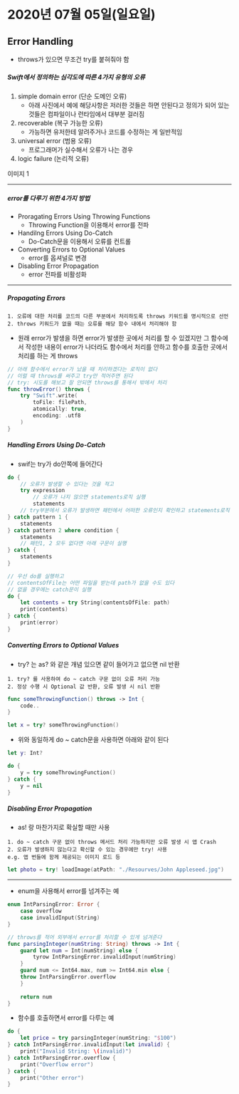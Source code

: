 # 2020년 07월 05일(일요일)




## Error Handling

* throws가 있으면 무조건 try를 붙혀줘야 함

##### Swift에서 정의하는 심각도에 따른 4가지 유형의 오류

1. simple domain error (단순 도메인 오류)
	- 아래 사진에서 예에 해당사항은 저러한 것들은 하면 안된다고 정의가 되어 있는 것들은 컴파일이나 런타임에서 대부분 걸러짐
2. recoverable (복구 가능한 오류)
	- 가능하면 유저한테 알려주거나 코드를 수정하는 게 일반적임
3. universal error (범용 오류)
	- 프로그래머가 실수해서 오류가 나는 경우
4. logic failure (논리적 오류)

이미지 1

-----

##### error를 다루기 위한 4가지 방법

* Proragating Errors Using Throwing Functions
	- Throwing Function을 이용해서 error를 전파
* Handilng Errors Using Do-Catch
	- Do-Catch문을 이용해서 오류를 컨트롤
* Converting Errors to Optional Values
	- error를 옵셔널로 변경
* Disabling Error Propagation
	-	error 전파를 비활성화

-----

##### Propagating Errors

```
1. 오류에 대한 처리를 코드의 다른 부분에서 처리하도록 throws 키워드를 명시적으로 선언
2. throws 키워드가 없을 때는 오류를 해당 함수 내에서 처리해야 함
```

* 원래 error가 발생을 하면 error가 발생한 곳에서 처리를 할 수 있겠지만 그 함수에서 작성한 내용이 error가 나더라도 함수에서 처리를 안하고 함수를 호출한 곳에서 처리를 하는 게 throws

```swift
// 아래 함수에서 error가 났을 때 처리하겠다는 로직이 없다
// 이럴 때 throws를 써주고 try만 적어주면 된다
// try: 시도를 해보고 잘 안되면 throws를 통해서 밖에서 처리
func throwError() throws {
	try "Swift".write(
		toFile: filePath,
		atomically: true,
		encoding: .utf8
	)
}
```

##### Handling Errors Using Do-Catch

* swif는 try가 do안쪽에 들어간다

```swift
do {
	// 오류가 발생할 수 있다는 것을 적고
	try expression
		// 오류가 나지 않으면 statements로직 실행
		statements
	// try부분에서 오류가 발생하면 패턴에서 어떠한 오류인지 확인하고 statements로직 실행
} catch pattern 1 {
	statements
} catch pattern 2 where condition {
	statements
	// 패턴1, 2 모두 없다면 아래 구문이 실행
} catch {
	statements
}
```

```swift
// 우선 do를 실행하고
// contentsOfFile는 어떤 파일을 받는데 path가 없을 수도 있다
// 없을 경우에는 catch문이 실행
do {
	let contents = try String(contentsOfFile: path)
	print(contents)
} catch {
	print(error)
}
```

##### Converting Errors to Optional Values

* try? 는 as? 와 같은 개념 있으면 같이 들어가고 없으면 nil 반환

```
1. try? 를 사용하여 do ~ catch 구문 없이 오류 처리 가능
2. 정상 수행 시 Optional 값 반환, 오류 발생 시 nil 반환
```

```swift
func someThrowingFunction() throws -> Int {
	code..
}

let x = try? someThrowingFunction()
```

* 위와 동일하게 do ~ catch문을 사용하면 아래와 같이 된다

```swift
let y: Int?

do {
	y = try someThrowingFunction()
} catch {
	y = nil
}
```

##### Disabling Error Propagation

* as! 랑 마찬가지로 확실할 때만 사용

```
1. do ~ catch 구문 없이 throws 메서드 처리 가능하지만 오류 발생 시 앱 Crash
2. 오류가 발생하지 않는다고 확신할 수 있는 경우에만 try! 사용
e.g. 앱 번들에 함께 제공되는 이미지 로드 등
```

```swift
let photo = try! loadImage(atPath: "./Resourves/John Appleseed.jpg")
```

-----

* enum을 사용해서 error를 넘겨주는 예

```swift
enum IntParsingError: Error {
	case overflow
	case invalidInput(String)
}

// throws를 적어 외부에서 error를 처리할 수 있게 넘겨준다
func parsingInteger(numString: String) throws -> Int {
	guard let num = Int(numString) else {
		tyrow IntParsingError.invalidInput(numString)
	}
	guard num <= Int64.max, num >= Int64.min else {
	throw IntParsingError.overflow
	}
	
	return num
}
```

* 함수를 호출하면서 error를 다루는 예

```swift
do {
	let price = try parsingInteger(numString: "$100")
} catch IntParsingError.invalidInput(let invalid) {
	print("Invalid String: \(invalid)")
} catch IntParsingError.overflow {
	print("Overflow error")
} catch {
	print("Other error")
}
```


























